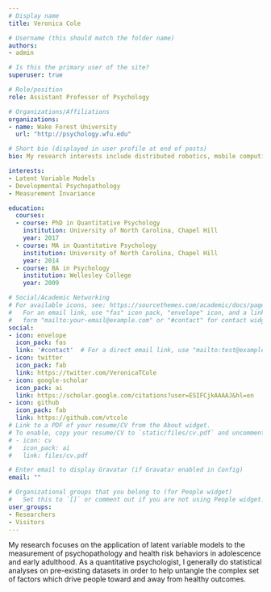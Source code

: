 ```yaml
---
# Display name
title: Veronica Cole

# Username (this should match the folder name)
authors:
- admin

# Is this the primary user of the site?
superuser: true

# Role/position
role: Assistant Professor of Psychology

# Organizations/Affiliations
organizations:
- name: Wake Forest University
  url: "http://psychology.wfu.edu"

# Short bio (displayed in user profile at end of posts)
bio: My research interests include distributed robotics, mobile computing and programmable matter.

interests:
- Latent Variable Models
- Developmental Psychopathology
- Measurement Invariance

education:
  courses:
  - course: PhD in Quantitative Psychology
    institution: University of North Carolina, Chapel Hill
    year: 2017
  - course: MA in Quantitative Psychology
    institution: University of North Carolina, Chapel Hill
    year: 2014
  - course: BA in Psychology
    institution: Wellesley College
    year: 2009

# Social/Academic Networking
# For available icons, see: https://sourcethemes.com/academic/docs/page-builder/#icons
#   For an email link, use "fas" icon pack, "envelope" icon, and a link in the
#   form "mailto:your-email@example.com" or "#contact" for contact widget.
social:
- icon: envelope
  icon_pack: fas
  link: '#contact'  # For a direct email link, use "mailto:test@example.org".
- icon: twitter
  icon_pack: fab
  link: https://twitter.com/VeronicaTCole
- icon: google-scholar
  icon_pack: ai
  link: https://scholar.google.com/citations?user=ESIFCjkAAAAJ&hl=en
- icon: github
  icon_pack: fab
  link: https://github.com/vtcole
# Link to a PDF of your resume/CV from the About widget.
# To enable, copy your resume/CV to `static/files/cv.pdf` and uncomment the lines below.
# - icon: cv
#   icon_pack: ai
#   link: files/cv.pdf

# Enter email to display Gravatar (if Gravatar enabled in Config)
email: ""

# Organizational groups that you belong to (for People widget)
#   Set this to `[]` or comment out if you are not using People widget.
user_groups:
- Researchers
- Visitors
---
```


My research focuses on the application of latent variable models to the measurement of psychopathology and health risk behaviors in adolescence and early adulthood. As a quantitative psychologist, I generally do statistical analyses on pre-existing datasets in order to help untangle the complex set of factors which drive people toward and away from healthy outcomes.
